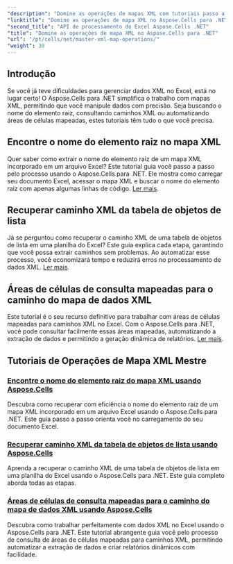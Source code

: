 ```yaml
---
"description": "Domine as operações de mapas XML com tutoriais passo a passo. Recupere elementos raiz, consulte caminhos XML e mapeie áreas de células em arquivos Excel com facilidade."
"linktitle": "Domine as operações de mapa XML no Aspose.Cells para .NET"
"second_title": "API de processamento do Excel Aspose.Cells .NET"
"title": "Domine as operações de mapa XML no Aspose.Cells para .NET"
"url": "/pt/cells/net/master-xml-map-operations/"
"weight": 30
---
```


## Introdução

Se você já teve dificuldades para gerenciar dados XML no Excel, está no lugar certo! O Aspose.Cells para .NET simplifica o trabalho com mapas XML, permitindo que você manipule dados com precisão. Seja buscando o nome do elemento raiz, consultando caminhos XML ou automatizando áreas de células mapeadas, estes tutoriais têm tudo o que você precisa.

## Encontre o nome do elemento raiz no mapa XML  
Quer saber como extrair o nome do elemento raiz de um mapa XML incorporado em um arquivo Excel? Este tutorial guia você passo a passo pelo processo usando o Aspose.Cells para .NET. Ele mostra como carregar seu documento Excel, acessar o mapa XML e buscar o nome do elemento raiz com apenas algumas linhas de código. [Ler mais](./find-root-element-name-from-xml-map/).

## Recuperar caminho XML da tabela de objetos de lista  
Já se perguntou como recuperar o caminho XML de uma tabela de objetos de lista em uma planilha do Excel? Este guia explica cada etapa, garantindo que você possa extrair caminhos sem problemas. Ao automatizar esse processo, você economizará tempo e reduzirá erros no processamento de dados XML. [Ler mais](./retrieve-xml-path-from-list-object-table/).

## Áreas de células de consulta mapeadas para o caminho do mapa de dados XML  
Este tutorial é o seu recurso definitivo para trabalhar com áreas de células mapeadas para caminhos XML no Excel. Com o Aspose.Cells para .NET, você pode consultar facilmente essas áreas mapeadas, automatizando a extração de dados e permitindo a geração dinâmica de relatórios. [Ler mais](./query-cell-areas-mapped-to-xml-data-map-path/).

## Tutoriais de Operações de Mapa XML Mestre
### [Encontre o nome do elemento raiz do mapa XML usando Aspose.Cells](./find-root-element-name-from-xml-map/)
Descubra como recuperar com eficiência o nome do elemento raiz de um mapa XML incorporado em um arquivo Excel usando o Aspose.Cells para .NET. Este guia passo a passo orienta você no carregamento do seu documento Excel.
### [Recuperar caminho XML da tabela de objetos de lista usando Aspose.Cells](./retrieve-xml-path-from-list-object-table/)
Aprenda a recuperar o caminho XML de uma tabela de objetos de lista em uma planilha do Excel usando o Aspose.Cells para .NET. Este guia completo aborda todas as etapas.
### [Áreas de células de consulta mapeadas para o caminho do mapa de dados XML usando Aspose.Cells](./query-cell-areas-mapped-to-xml-data-map-path/)
Descubra como trabalhar perfeitamente com dados XML no Excel usando o Aspose.Cells para .NET. Este tutorial abrangente guia você pelo processo de consulta de áreas de células mapeadas para caminhos XML, permitindo automatizar a extração de dados e criar relatórios dinâmicos com facilidade.